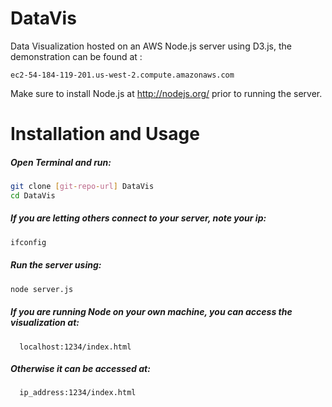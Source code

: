 DataVis
=======

Data Visualization hosted on an AWS Node.js server using D3.js, the demonstration can be found at :
```
ec2-54-184-119-201.us-west-2.compute.amazonaws.com
```

Make sure to install Node.js at http://nodejs.org/ prior to running the server.

Installation and Usage
=====

##### Open Terminal and run: 

```sh
git clone [git-repo-url] DataVis
cd DataVis
```
##### If you are letting others connect to your server, note your ip:
```sh
ifconfig
```
##### Run the server using: 
```sh
node server.js
```
##### If you are running Node on your own machine, you can access the visualization at:
```
  localhost:1234/index.html
```
##### Otherwise it can be accessed at:
```
  ip_address:1234/index.html
```
